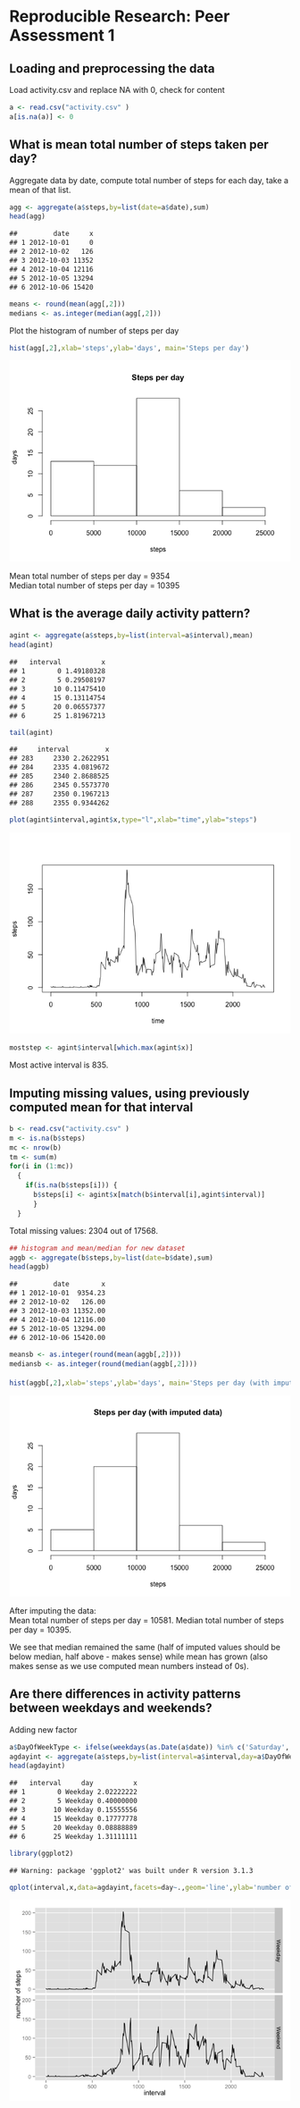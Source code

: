 # Reproducible Research: Peer Assessment 1
 

## Loading and preprocessing the data
Load activity.csv and replace NA with 0, check for content


```r
a <- read.csv("activity.csv" ) 
a[is.na(a)] <- 0
```

## What is mean total number of steps taken per day?
Aggregate data by date, compute total number of steps for each day, take a mean of that list.

```r
agg <- aggregate(a$steps,by=list(date=a$date),sum)
head(agg)
```

```
##         date     x
## 1 2012-10-01     0
## 2 2012-10-02   126
## 3 2012-10-03 11352
## 4 2012-10-04 12116
## 5 2012-10-05 13294
## 6 2012-10-06 15420
```

```r
means <- round(mean(agg[,2]))
medians <- as.integer(median(agg[,2]))
```

Plot the histogram of number of steps per day

```r
hist(agg[,2],xlab='steps',ylab='days', main='Steps per day')
```

![](PA1_template_files/figure-html/unnamed-chunk-3-1.png) 

Mean total number of steps per day = 9354  
Median total number of steps per day = 10395

## What is the average daily activity pattern?

```r
agint <- aggregate(a$steps,by=list(interval=a$interval),mean)
head(agint)
```

```
##   interval          x
## 1        0 1.49180328
## 2        5 0.29508197
## 3       10 0.11475410
## 4       15 0.13114754
## 5       20 0.06557377
## 6       25 1.81967213
```

```r
tail(agint)
```

```
##     interval         x
## 283     2330 2.2622951
## 284     2335 4.0819672
## 285     2340 2.8688525
## 286     2345 0.5573770
## 287     2350 0.1967213
## 288     2355 0.9344262
```

```r
plot(agint$interval,agint$x,type="l",xlab="time",ylab="steps")
```

![](PA1_template_files/figure-html/unnamed-chunk-4-1.png) 

```r
moststep <- agint$interval[which.max(agint$x)]
```

Most active interval is 835.

## Imputing missing values, using previously computed mean for that interval

```r
b <- read.csv("activity.csv" ) 
m <- is.na(b$steps)
mc <- nrow(b)
tm <- sum(m)
for(i in (1:mc)) 
  {
    if(is.na(b$steps[i])) {
      b$steps[i] <- agint$x[match(b$interval[i],agint$interval)]
      }
  }
```
Total missing values: 2304 out of 17568.


```r
## histogram and mean/median for new dataset
aggb <- aggregate(b$steps,by=list(date=b$date),sum)
head(aggb)
```

```
##         date        x
## 1 2012-10-01  9354.23
## 2 2012-10-02   126.00
## 3 2012-10-03 11352.00
## 4 2012-10-04 12116.00
## 5 2012-10-05 13294.00
## 6 2012-10-06 15420.00
```

```r
meansb <- as.integer(round(mean(aggb[,2])))
mediansb <- as.integer(round(median(aggb[,2])))

hist(aggb[,2],xlab='steps',ylab='days', main='Steps per day (with imputed data)')
```

![](PA1_template_files/figure-html/unnamed-chunk-6-1.png) 

After imputing the data:  
Mean total number of steps per day = 10581.
Median total number of steps per day = 10395.

We see that median remained the same (half of imputed values should be below median, half above - makes sense) while mean has grown (also makes sense as we use computed mean numbers instead of 0s).

## Are there differences in activity patterns between weekdays and weekends?
Adding new factor

```r
a$DayOfWeekType <- ifelse(weekdays(as.Date(a$date)) %in% c('Saturday','Sunday'), 'Weekend', 'Weekday')
agdayint <- aggregate(a$steps,by=list(interval=a$interval,day=a$DayOfWeekType),mean)
head(agdayint)
```

```
##   interval     day          x
## 1        0 Weekday 2.02222222
## 2        5 Weekday 0.40000000
## 3       10 Weekday 0.15555556
## 4       15 Weekday 0.17777778
## 5       20 Weekday 0.08888889
## 6       25 Weekday 1.31111111
```

```r
library(ggplot2)
```

```
## Warning: package 'ggplot2' was built under R version 3.1.3
```

```r
qplot(interval,x,data=agdayint,facets=day~.,geom='line',ylab='number of steps')
```

![](PA1_template_files/figure-html/unnamed-chunk-7-1.png) 
